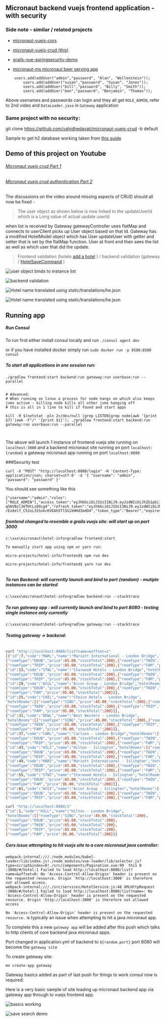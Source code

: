 Micronaut backend vuejs frontend application - with security
---


### Side note - similar / related projects
- [micronaut-vuejs-cqrs](https://github.com/vahidhedayati/micronaut-vuejs-cqrs)

- [micronaut-vuejs-crud (this)](https://github.com/vahidhedayati/micronaut-vuejs-crud)

- [grails-vue-springsecurity-demo](https://github.com/vahidhedayati/grails-vue-springsecurity-demo)

- [micronaut-ms micronaut beer serving app](https://github.com/vahidhedayati/micronaut-ms)


```
	users.add(addUser("admin","password", "Alan", "Wollenstein"));
		users.add(addUser("susan","password", "Susan", "Jones"));
		users.add(addUser("bill","password", "Billy", "Smith"));
		users.add(addUser("ben","password", "Benjamin", "Thomas"));

```

Above usenames and passwords can login and they all get `ROLE_ADMIN`, 
refer to 2nd video and `DataLoader.java` in `Gateway` application

### Same project with no security:
git clone https://github.com/vahidhedayati/micronaut-vuejs-crud -b default 




Sample to get h2 database working taken from [this guide](https://guides.micronaut.io/micronaut-data-access-jpa-hibernate/guide/index.html)

Demo of this project on Youtube
-----------
###### [Micronaut vuejs crud Part 1 ](https://www.youtube.com/watch?v=Lhg8p9zI8xA)
###### [Micronaut vuejs crud authentication Part 2](https://www.youtube.com/watch?v=bD4sDz1PuEQ)


The discussions on the video around missing aspects of CRUD should all now be fixed -
> The user object as shown below is now linked to the updateUserId which is a Long value of actual update userId
 
when list is received by Gateway gatewayController uses flatMap and connects to userClient picks up User object based on that Id.
Gateway has a modified HotelModel object which has User updateUser with getter and setter that is set by the flatMap function.
User at front end then sees the list as well as which user that did the update. 
  
>Frontend validation 
(hotels [add a hotel](https://github.com/vahidhedayati/micronaut-vuejs-crud/blob/master/frontend/src/components/hotel/HotelForm.vue#L9-L144) )
 / backend validation (gateway  / [HotelSaveCommand](https://github.com/vahidhedayati/micronaut-vuejs-crud/blob/master/gateway/src/main/java/gateway/adaptors/models/implementation/HotelSaveCommand.java#L22-L28) )
 
   
![user object binds to instance list](https://raw.githubusercontent.com/vahidhedayati/micronaut-vuejs-crud/master/docs/binding-to-userObject-for-listing-using-flatMap-inGateWayController.png)

![backend validation](https://raw.githubusercontent.com/vahidhedayati/micronaut-vuejs-crud/master/docs/backend-validation.png)


![Hotel name translated using static/translations/he.json](https://raw.githubusercontent.com/vahidhedayati/micronaut-vuejs-crud/master/docs/translations-backend-codes-translated.png)

![Hotel name translated using static/translations/he.json](https://raw.githubusercontent.com/vahidhedayati/micronaut-vuejs-crud/master/docs/translations-frontend-error-codes-translated.png)



Running app
----

##### Run Consul

To run first either install consul locally and run `./consul agent dev`

or if you have installed docker simply run `sudo docker run -p 8500:8500 consul`
 
 
 

##### To start all applications in one session run:

```
./gradlew frontend:start backend:run gateway:run userbase:run --parallel


# Advanced: 
# When running on linux a process for node hangs on which also keeps jvms active - killing node kills all other jvms hanging off
# this is all in 1 line to kill if found and start apps

kill -9 $(netstat -pln 2>/dev/null |grep LISTEN|grep node|awk '{print $7}'|awk -F"/" '{print $1}'); ./gradlew frontend:start backend:run gateway:run userbase:run --parallel



```

The above will launch 1 instance of frontend vuejs site running on `localhost:3000` 
and a backend micronaut site running on port `localhost:{random}` a gateway micronaut app running on port 
`localhost:8080` 


###Security test 
```
curl -X "POST" "http://localhost:8080/login" -H 'Content-Type: application/json; charset=utf-8' -d '{ "username": "admin", "password": "password" }'
```
You should see something like this
```
{"username":"admin","roles":["ROLE_ADMIN"],"access_token":"eyJhbGciOiJIUzI1NiJ9.eyJzdWIiOiJhZG1pbiIsIm5iZiI6MTU2NzA4OTQxNywicm9sZXMiOlsiUk9MRV9BRE1JTiJdLCJpc3MiOiJnYXRld2F5IiwiZXhwIjoxNTY3MDkzMDE3LCJpYXQiOjE1NjcwODk0MTd9.JxtuOp7KycOO_pERoBf3DTm-qS6VBzl36THtLs89ig4","refresh_token":"eyJhbGciOiJIUzI1NiJ9.eyJzdWIiOiJhZG1pbiIsIm5iZiI6MTU2NzA4OTQxNywicm9sZXMiOlsiUk9MRV9BRE1JTiJdLCJpc3MiOiJnYXRld2F5IiwiaWF0IjoxNTY3MDg5NDE3fQ.fYW-rEx8el7_C52oL35SxkcKVEAh5Tl5GikHHdImdO4","token_type":"Bearer","expires_in":3600}
```


##### frontend changed to resemble a grails vuejs site: will start up on port 3000
```
c:\xxx\micronaut\hotel-info>gradlew frontend:start

To manually start app using npm or yarn run:

micro-projects/hotel-info/frontend$ npm run dev   

micro-projects/hotel-info/frontend$ yarn run dev


```


##### To run Backend: will currently launch and bind to port {random}  - mutiple instances can be started

```
c:\xxxx\micronaut\hotel-info>gradlew backend:run --stacktrace

```


##### To run gateway app : will currently launch and bind to port  8080 - testing single instance only currently

```
c:\xxxx\micronaut\hotel-info>gradlew gateway:run --stacktrace

```


##### Testing gateway -> backend:

```bash

curl "http://localhost:8080/list?name=&offset=1"
[{"id":7,"code":"MARL","name":"Mariott International - London Bridge","hotelRooms":[{"roomType":"SING","price":45.00,"stockTotal":200},
{"roomType":"DOUB","price":65.00,"stockTotal":200},{"roomType":"TWIN","price":65.00,"stockTotal":200},
{"roomType":"TRIP","price":85.00,"stockTotal":200},{"roomType":"FAM","price":95.00,"stockTotal":200}]},
{"id":13,"code":"STWL","name":"Starwood Hotels - London Bridge","hotelRooms":[{"roomType":"SING","price":45.00,"stockTotal":200},
{"roomType":"DOUB","price":65.00,"stockTotal":200},{"roomType":"TWIN","price":65.00,"stockTotal":200},
{"roomType":"TRIP","price":85.00,"stockTotal":200},{"roomType":"FAM","price":95.00,"stockTotal":200}]},
{"id":19,"code":"ACGL","name":"Accor Group - London Bridge","hotelRooms":[{"roomType":"SING","price":45.00,"stockTotal":200},
{"roomType":"DOUB","price":65.00,"stockTotal":200},{"roomType":"TWIN","price":65.00,"stockTotal":200},{"roomType":"TRIP","price":85.00,"stockTotal":200},
{"roomType":"FAM","price":95.00,"stockTotal":200}]},
{"id":25,"code":"CHIL","name":"Choice Hotels - London Bridge",
"hotelRooms":[{"roomType":"SING","price":45.00,"stockTotal":200},{"roomType":"DOUB","price":65.00,"stockTotal":200},
{"roomType":"TWIN","price":65.00,"stockTotal":200},{"roomType":"TRIP","price":85.00,"stockTotal":200},
{"roomType":"FAM","price":95.00,"stockTotal":200}]},
{"id":31,"code":"BEWL","name":"Best Western - London Bridge",
"hotelRooms":[{"roomType":"SING","price":45.00,"stockTotal":200},{"roomType":"DOUB","price":65.00,"stockTotal":200},
{"roomType":"TWIN","price":65.00,"stockTotal":200},{"roomType":"TRIP","price":85.00,"stockTotal":200},
{"roomType":"FAM","price":95.00,"stockTotal":200}]},
{"id":37,"code":"CARL","name":"Carlson - London Bridge","hotelRooms":[{"roomType":"SING","price":45.00,"stockTotal":200},
{"roomType":"DOUB","price":65.00,"stockTotal":200},{"roomType":"TWIN","price":65.00,"stockTotal":200},
{"roomType":"TRIP","price":85.00,"stockTotal":200},{"roomType":"FAM","price":95.00,"stockTotal":200}]},
{"id":43,"code":"HILI","name":"Hilton - Islington","hotelRooms":[{"roomType":"SING","price":45.00,"stockTotal":200},
{"roomType":"DOUB","price":65.00,"stockTotal":200},{"roomType":"TWIN","price":65.00,"stockTotal":200},
{"roomType":"TRIP","price":85.00,"stockTotal":200},{"roomType":"FAM","price":95.00,"stockTotal":200}]},
{"id":49,"code":"MARI","name":"Mariott International - Islington","hotelRooms":[{"roomType":"SING","price":45.00,"stockTotal":200},
{"roomType":"DOUB","price":65.00,"stockTotal":200},{"roomType":"TWIN","price":65.00,"stockTotal":200},
{"roomType":"TRIP","price":85.00,"stockTotal":200},{"roomType":"FAM","price":95.00,"stockTotal":200}]},
{"id":55,"code":"STWI","name":"Starwood Hotels - Islington","hotelRooms":[{"roomType":"SING","price":45.00,"stockTotal":200},
{"roomType":"DOUB","price":65.00,"stockTotal":200},{"roomType":"TWIN","price":65.00,"stockTotal":200},{"roomType":"TRIP","price":85.00,"stockTotal":200},
{"roomType":"FAM","price":95.00,"stockTotal":200}]},
{"id":61,"code":"ACGI","name":"Accor Group - Islington","hotelRooms":[{"roomType":"SING","price":45.00,"stockTotal":200},
{"roomType":"DOUB","price":65.00,"stockTotal":200},{"roomType":"TWIN","price":65.00,"stockTotal":200},
{"roomType":"TRIP","price":85.00,"stockTotal":200},{"roomType":"FAM","price":95.00,"stockTotal":200}]}]

curl "http://localhost:8080/1"
{"id":1,"code":"HILL","name":"Hilton - London Bridge",
"hotelRooms":[{"roomType":"SING","price":45.00,"stockTotal":200},
{"roomType":"DOUB","price":65.00,"stockTotal":200},
{"roomType":"TWIN","price":65.00,"stockTotal":200},
{"roomType":"TRIP","price":85.00,"stockTotal":200},
{"roomType":"FAM","price":95.00,"stockTotal":200}]}

```

##### Cors issue attempting to hit vuejs site to a core micronaut java controller:

```
webpack-internal:///./node_modules/babel-loader/lib/index.js!./node_modules/vue-loader/lib/selector.js?type=script&index=0!./src/components/Pagination.vue:99  thi1 0
:3000/#/hotel:1 Failed to load http://localhost:8080/list?name=&offset=0: No 'Access-Control-Allow-Origin' header is present on the requested resource. Origin 'http://localhost:3000' is therefore not allowed access.
webpack-internal:///./src/services/HotelService.js:48 XMLHttpRequest
:3000/#/hotel:1 Failed to load http://localhost:8080/list?name=: No 'Access-Control-Allow-Origin' header is present on the requested resource. Origin 'http://localhost:3000' is therefore not allowed access
```

 `No 'Access-Control-Allow-Origin' header is present on the requested resource.` is typically an issue when attempting to hit a java micronaut app.
 
 To complete this a new `gateway app` will be added after this push which talks to http clients of core backend java micronaut apps.   

Port changed in application.yml of backend to `${random.port}` port 8080 will become the `gateway site`

To create gateway site:

`mn create-app gateway`

Gateway basics added as part of last push for things to work consul now is required:


Here is a very basic sample of site loading up micronaut backend app via gateway app through to vuejs frontend app.

![basics working](https://raw.githubusercontent.com/vahidhedayati/micronaut-vuejs-crud/master/docs/working-with-pagination-vuejs.png)

![save search demo](https://raw.githubusercontent.com/vahidhedayati/micronaut-vuejs-crud/master/docs/save-search-demo.png)

